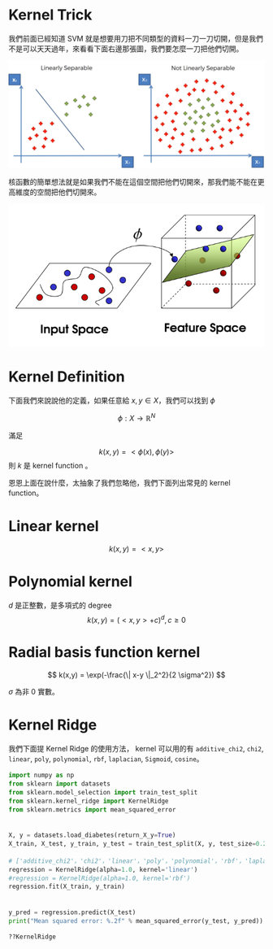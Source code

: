 <script src="https://cdn.mathjax.org/mathjax/latest/MathJax.js?config=TeX-AMS-MML_HTMLorMML" type="text/javascript"></script>
<script type="text/x-mathjax-config">
MathJax.Hub.Config({
    tex2jax: {
    inlineMath: [ ["$","$"], ["\(","\)"] ],
    processEscapes: true
    }
});
</script>



# Kernel Trick

我們前面已經知道 SVM 就是想要用刀把不同類型的資料一刀一刀切開，但是我們不是可以天天過年，來看看下面右邊那張圖，我們要怎麼一刀把他們切開。



![SVM nolinear](../../../images/SVM_nolinear_example.png)


核函數的簡單想法就是如果我們不能在這個空間把他們切開來，那我們能不能在更高維度的空間把他們切開來。


![kernel trick](../../../images/Kernel_Function_Pic.png)


# Kernel Definition

下面我們來說說他的定義，如果任意給 $x,y \in X$，我們可以找到 $\phi$ 

$$
\phi : X \longrightarrow {\mathbb R}^N
$$

滿足

$$
k(x,y) = <\phi(x), \phi(y)>
$$
則 $k$ 是 kernel function 。 <br>

恩恩上面在說什麼，太抽象了我們忽略他，我們下面列出常見的 kernel function。



# Linear kernel

$$
k(x,y) =  <x,y>
$$

# Polynomial kernel
$d$ 是正整數，是多項式的 degree 
$$
k(x,y) = (<x,y> + c)^d, c \geq 0
$$

# Radial basis function kernel

$$
k(x,y) = \exp(-\frac{\| x-y \|_2^2}{2 \sigma^2})
$$

$\sigma$ 為非 0 實數。



# Kernel Ridge

我們下面提 Kernel Ridge 的使用方法， kernel 可以用的有 ``additive_chi2``, ``chi2``,
``linear``, ``poly``, ``polynomial``, ``rbf``, 
``laplacian``, ``Sigmoid``, ``cosine``。



```python 
import numpy as np
from sklearn import datasets
from sklearn.model_selection import train_test_split
from sklearn.kernel_ridge import KernelRidge
from sklearn.metrics import mean_squared_error


X, y = datasets.load_diabetes(return_X_y=True)
X_train, X_test, y_train, y_test = train_test_split(X, y, test_size=0.2, random_state=87)

# ['additive_chi2'，'chi2'，'linear'，'poly'，'polynomial'，'rbf'，'laplacian'，'Sigmoid'，'cosine']
regression = KernelRidge(alpha=1.0, kernel='linear')
#regression = KernelRidge(alpha=1.0, kernel='rbf')
regression.fit(X_train, y_train)


y_pred = regression.predict(X_test)
print("Mean squared error: %.2f" % mean_squared_error(y_test, y_pred))

```


```python 
??KernelRidge
```
